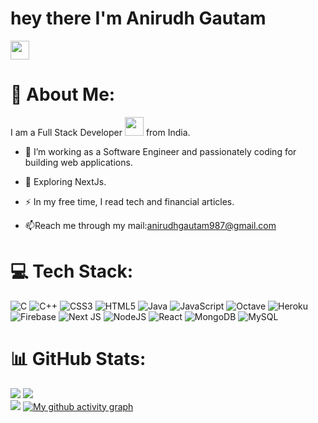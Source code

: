 # hey there I'm Anirudh Gautam
<img src="https://media.giphy.com/media/hvRJCLFzcasrR4ia7z/giphy.gif" width="30px"/>

# 💫 About Me:
I am a Full Stack Developer <img src="https://media.giphy.com/media/WUlplcMpOCEmTGBtBW/giphy.gif" width="30"> from India.
- :telescope: I’m working as a Software Engineer and passionately coding for building web applications.

- :seedling: Exploring NextJs.

- :zap: In my free time, I read tech and financial articles.

- :mailbox:Reach me through my mail:anirudhgautam987@gmail.com 

# 💻 Tech Stack:
![C](https://img.shields.io/badge/c-%2300599C.svg?style=for-the-badge&logo=c&logoColor=white) ![C++](https://img.shields.io/badge/c++-%2300599C.svg?style=for-the-badge&logo=c%2B%2B&logoColor=white) ![CSS3](https://img.shields.io/badge/css3-%231572B6.svg?style=for-the-badge&logo=css3&logoColor=white) ![HTML5](https://img.shields.io/badge/html5-%23E34F26.svg?style=for-the-badge&logo=html5&logoColor=white) ![Java](https://img.shields.io/badge/java-%23ED8B00.svg?style=for-the-badge&logo=java&logoColor=white) ![JavaScript](https://img.shields.io/badge/javascript-%23323330.svg?style=for-the-badge&logo=javascript&logoColor=%23F7DF1E) ![Octave](https://img.shields.io/badge/OCTAVE-darkblue?style=for-the-badge&logo=octave&logoColor=fcd683) ![Heroku](https://img.shields.io/badge/heroku-%23430098.svg?style=for-the-badge&logo=heroku&logoColor=white) ![Firebase](https://img.shields.io/badge/firebase-%23039BE5.svg?style=for-the-badge&logo=firebase) ![Next JS](https://img.shields.io/badge/Next-black?style=for-the-badge&logo=next.js&logoColor=white) ![NodeJS](https://img.shields.io/badge/node.js-6DA55F?style=for-the-badge&logo=node.js&logoColor=white) ![React](https://img.shields.io/badge/react-%2320232a.svg?style=for-the-badge&logo=react&logoColor=%2361DAFB) ![MongoDB](https://img.shields.io/badge/MongoDB-%234ea94b.svg?style=for-the-badge&logo=mongodb&logoColor=white) ![MySQL](https://img.shields.io/badge/mysql-%2300f.svg?style=for-the-badge&logo=mysql&logoColor=white)
# 📊 GitHub Stats:
![](https://github-readme-stats.vercel.app/api?username=14anirudh&theme=onedark&hide_border=false&include_all_commits=false&count_private=false)
![](https://github-readme-streak-stats.herokuapp.com/?user=14anirudh&theme=onedark&hide_border=false)<br/>
![](https://github-readme-stats.vercel.app/api/top-langs/?username=14anirudh&theme=onedark&hide_border=false&include_all_commits=false&count_private=false&layout=compact)
[![My github activity graph](https://activity-graph.herokuapp.com/graph?username=14anirudh&theme=onedark)](https://github.com/ashutosh00710/github-readme-activity-graph)




